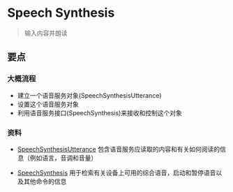 # Speech Synthesis

> 输入内容并朗读

## 要点

### 大概流程

* 建立一个语音服务对象(SpeechSynthesisUtterance)
* 设置这个语音服务对象
* 利用语音服务接口(SpeechSynthesis)来接收和控制这个对象

### 资料

* [SpeechSynthesisUtterance](https://developer.mozilla.org/en-US/docs/Web/API/SpeechSynthesisUtterance) 包含语音服务应读取的内容和有关如何阅读的信息（例如语言，音调和音量）

* [SpeechSynthesis](https://developer.mozilla.org/en-US/docs/Web/API/SpeechSynthesis) 用于检索有关设备上可用的综合语音，启动和暂停语音以及其他命令的信息